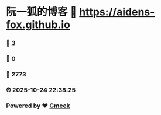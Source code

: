 # 阮一狐的博客 :link: https://aidens-fox.github.io 
### :page_facing_up: [3](https://aidens-fox.github.io/tag.html) 
### :speech_balloon: 0 
### :hibiscus: 2773 
### :alarm_clock: 2025-10-24 22:38:25 
### Powered by :heart: [Gmeek](https://github.com/Meekdai/Gmeek)
